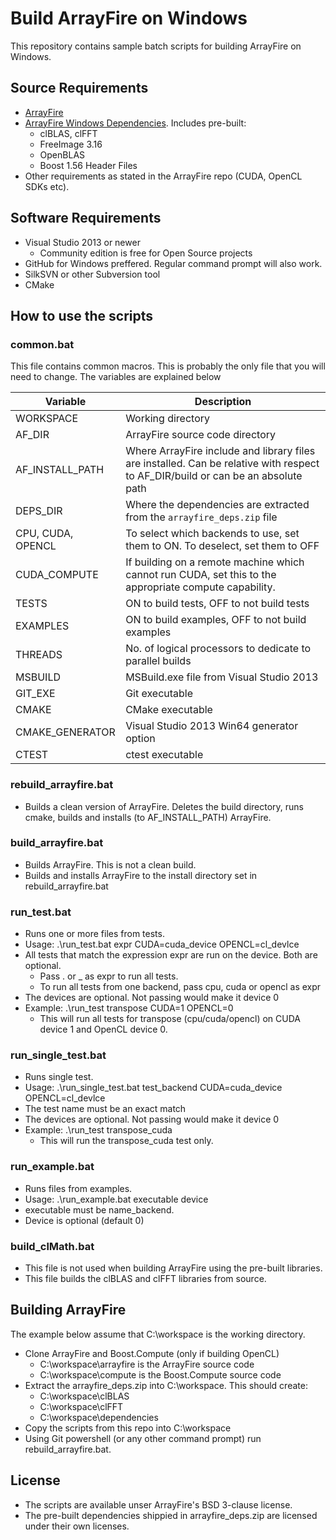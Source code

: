 Build ArrayFire on Windows
==========================

This repository contains sample batch scripts for building ArrayFire on Windows.

## Source Requirements
* [ArrayFire](https://github.com/arrayfire/arrayfire)
* [ArrayFire Windows Dependencies](http://ci.arrayfire.org/userContent/arrayfire_deps.zip). Includes pre-built:
    * clBLAS, clFFT
    * FreeImage 3.16
    * OpenBLAS
    * Boost 1.56 Header Files
* Other requirements as stated in the ArrayFire repo (CUDA, OpenCL SDKs etc).

## Software Requirements
* Visual Studio 2013 or newer
    * Community edition is free for Open Source projects
* GitHub for Windows preffered. Regular command prompt will also work.
* SilkSVN or other Subversion tool
* CMake

## How to use the scripts
### common.bat
This file contains common macros. This is probably the only file that you will need to change. The variables are explained below

Variable          | Description
------------------|------------------
WORKSPACE         | Working directory
AF_DIR            | ArrayFire source code directory
AF_INSTALL_PATH   | Where ArrayFire include and library files are installed. Can be relative with respect to AF_DIR/build or can be an absolute path
DEPS_DIR          | Where the dependencies are extracted from the `arrayfire_deps.zip` file
CPU, CUDA, OPENCL | To select which backends to use, set them to ON. To deselect, set them to OFF
CUDA_COMPUTE      | If building on a remote machine which cannot run CUDA, set this to the appropriate compute capability.
TESTS             | ON to build tests, OFF to not build tests
EXAMPLES          | ON to build examples, OFF to not build examples
THREADS           | No. of logical processors to dedicate to parallel builds
MSBUILD           | MSBuild.exe file from Visual Studio 2013
GIT_EXE           | Git executable
CMAKE             | CMake executable
CMAKE_GENERATOR   | Visual Studio 2013 Win64 generator option
CTEST             | ctest executable

### rebuild_arrayfire.bat
* Builds a clean version of ArrayFire. Deletes the build directory, runs cmake, builds and installs (to AF_INSTALL_PATH) ArrayFire.

### build_arrayfire.bat
* Builds ArrayFire. This is not a clean build.
* Builds and installs ArrayFire to the install directory set in rebuild_arrayfire.bat

### run_test.bat
* Runs one or more files from tests.
* Usage: .\run_test.bat expr CUDA=cuda_device OPENCL=cl_devlce
* All tests that match the expression expr are run on the device. Both are optional.
    * Pass . or _ as expr to run all tests.
    * To run all tests from one backend, pass cpu, cuda or opencl as expr
* The devices are optional. Not passing would make it device 0
* Example: .\run_test transpose CUDA=1 OPENCL=0
    * This will run all tests for transpose (cpu/cuda/opencl) on CUDA device 1 and OpenCL device 0.

### run_single_test.bat
* Runs single test.
* Usage: .\run_single_test.bat test_backend CUDA=cuda_device OPENCL=cl_devlce
* The test name must be an exact match
* The devices are optional. Not passing would make it device 0
* Example: .\run_test transpose_cuda
    * This will run the transpose_cuda test only.
	
### run_example.bat
* Runs files from examples.
* Usage: .\run_example.bat executable device
* executable must be name_backend.
* Device is optional (default 0)

### build_clMath.bat
* This file is not used when building ArrayFire using the pre-built libraries.
* This file builds the clBLAS and clFFT libraries from source.

## Building ArrayFire
The example below assume that C:\workspace is the working directory.
* Clone ArrayFire and Boost.Compute (only if building OpenCL)
    * C:\workspace\arrayfire is the ArrayFire source code
    * C:\workspace\compute is the Boost.Compute source code
* Extract the arrayfire_deps.zip into C:\workspace. This should create:
    * C:\workspace\clBLAS
    * C:\workspace\clFFT
    * C:\workspace\dependencies
* Copy the scripts from this repo into C:\workspace
* Using Git powershell (or any other command prompt) run rebuild_arrayfire.bat.

## License
* The scripts are available unser ArrayFire's BSD 3-clause license.
* The pre-built dependencies shippied in arrayfire_deps.zip are licensed under
  their own licenses.

